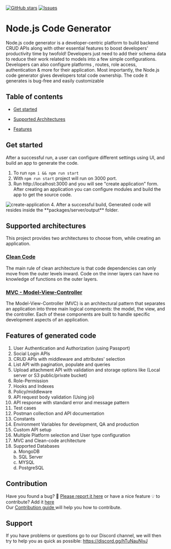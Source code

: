 [![GitHub stars](https://img.shields.io/github/stars/DhiWise/nodejs-code-generator?style=flat-square&color=yellow)](https://github.com/DhiWise/nodejs-code-generator)
[![Issues](https://img.shields.io/badge/PRs-welcome-brightgreen.svg?style=flat-square&color=66bb6a)](https://github.com/DhiWise/nodejs-code-generator/issues)

# Node.js Code Generator
<p>
Node.js code generator is a developer-centric platform to build backend CRUD APIs along with other essential features to boost developers' productivity time by twofold!
Developers just need to add their schema data to reduce their work related to models into a few simple configurations. Developers can also configure platforms , routes, role access, authentication & more for their application.
Most importantly, the Node.js code generator gives developers total code ownership. The code it generates is bug-free and easily customizable
<br/>
</p>

## Table of contents

* [Get started](#get-started)

* [Supported Architectures](#supported-architectures)

* [Features](#features-of-generated-code)

## Get started 
After a successful run, a user can configure different settings using UI, and build an app to generate the code.
1. To run 
  ```npm i && npm run start```
2. With ```npm run start``` project will run on 3000 port.
3. Run http://localhost:3000 and you will see "create application" form. After creating an application you can configure modules and build the app to get the source code.
<img src="https://development-dhvs.s3.ap-south-1.amazonaws.com/uploads/user-profile/open-source.gif" alt="create-application"/>
4. After a successful build, Generated code will resides inside the **packages/server/output** folder.

## Supported architectures

This project provides two architectures to choose from, while creating an application.
### <a href="https://github.com/DhiWise/nodejs-code-generator/blob/master/CLEAN_CODE.md">Clean Code</a>
The main rule of clean architecture is that code dependencies can only move from the outer levels inward. Code on the inner layers can have no knowledge of functions on the outer layers.

### <a href="https://github.com/DhiWise/nodejs-code-generator/blob/master/MVC_ARCHITECTURE.md">MVC - Model-View-Controller</a>
The Model-View-Controller (MVC) is an architectural pattern that separates an application into three main logical components: the model, the view, and the controller. Each of these components are built to handle specific development aspects of an application.


## Features of generated code
1. User Authentication and Authorization (using Passport)
2. Social Login APIs
3. CRUD APIs with middleware and attributes' selection
4. List API with pagination, populate and queries
5. Upload attachment API with validation and storage options like (Local server or S3 public/private bucket)
6. Role-Permission
8. Hooks and Indexes
9. Policy/middleware
10. API request body validation (Using joi)
11. API response with standard error and message pattern
12. Test cases
13. Postman collection and API documentation
15. Constants
17. Environment Variables for development, QA and production
18. Custom API setup
19. Multiple Platform selection and User type configuration
20. MVC and Clean-code architecture 
21. Supported Databases <br>
    a. MongoDB<br>
    b. SQL Server<br>
    c. MYSQL<br>
    d. PostgreSQL

## Contribution

Have you found a bug? :lady_beetle: <a href="https://github.com/DhiWise/nodejs-code-generator/issues/new?assignees=&labels=type%3A%20bug&template=bug_report.md&title=">Please report it here</a>
or have a nice feature 💡 to contribute? Add it <a href="https://github.com/DhiWise/nodejs-code-generator/issues/new?assignees=&labels=type%3A%20feature%20request&template=feature_request.md&title="> here </a> 
<br/>
Our <a href="https://github.com/DhiWise/nodejs-code-generator/blob/master/CONTRIBUTING.md">Contribution guide </a> will help you how to contribute.

## Support
If you have problems or questions go to our Discord channel, we will then try to help you as quick as possible:
https://discord.gg/hTuNauNjyJ
